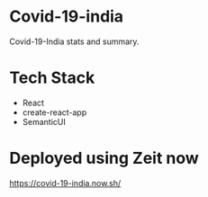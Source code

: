 # Covid-19-india

Covid-19-India stats and summary.

# Tech Stack

- React
- create-react-app
- SemanticUI

# Deployed using Zeit now

https://covid-19-india.now.sh/
